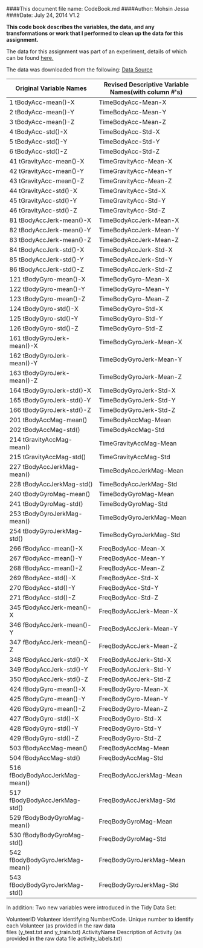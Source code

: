 ####This document file name: CodeBook.md
####Author: Mohsin Jessa
####Date: July 24, 2014 V1.2

**This code book describes the variables, the data, and any transformations or work that I performed to clean up the data for this assignment.**

The data for this assignment was part of an experiment, details of which can be found [here.](http://archive.ics.uci.edu/ml/datasets/Human+Activity+Recognition+Using+Smartphones )

The data was downloaded from the following: [Data Source ](https://d396qusza40orc.cloudfront.net/getdata%2Fprojectfiles%2FUCI%20HAR%20Dataset.zip )


Original Variable Names     	|Revised Descriptive Variable Names(with column #'s)
--------------------------------|-----------------------------------------
1 tBodyAcc-mean()-X		   |		TimeBodyAcc-Mean-X
2 tBodyAcc-mean()-Y		   |		TimeBodyAcc-Mean-Y
3 tBodyAcc-mean()-Z		   |		TimeBodyAcc-Mean-Z
4 tBodyAcc-std()-X		   |		TimeBodyAcc-Std-X
5 tBodyAcc-std()-Y		   |		TimeBodyAcc-Std-Y
6 tBodyAcc-std()-Z		   |		TimeBodyAcc-Std-Z
41 tGravityAcc-mean()-X		|		TimeGravityAcc-Mean-X
42 tGravityAcc-mean()-Y		|		TimeGravityAcc-Mean-Y
43 tGravityAcc-mean()-Z		|		TimeGravityAcc-Mean-Z
44 tGravityAcc-std()-X		|		TimeGravityAcc-Std-X
45 tGravityAcc-std()-Y		|		TimeGravityAcc-Std-Y
46 tGravityAcc-std()-Z		|		TimeGravityAcc-Std-Z
81 tBodyAccJerk-mean()-X	|			TimeBodyAccJerk-Mean-X
82 tBodyAccJerk-mean()-Y	|			TimeBodyAccJerk-Mean-Y
83 tBodyAccJerk-mean()-Z	|			TimeBodyAccJerk-Mean-Z
84 tBodyAccJerk-std()-X		|		TimeBodyAccJerk-Std-X
85 tBodyAccJerk-std()-Y		|		TimeBodyAccJerk-Std-Y
86 tBodyAccJerk-std()-Z		|		TimeBodyAccJerk-Std-Z
121 tBodyGyro-mean()-X		|		TimeBodyGyro-Mean-X
122 tBodyGyro-mean()-Y		|		TimeBodyGyro-Mean-Y
123 tBodyGyro-mean()-Z		|		TimeBodyGyro-Mean-Z
124 tBodyGyro-std()-X		|		TimeBodyGyro-Std-X
125 tBodyGyro-std()-Y		|		TimeBodyGyro-Std-Y
126 tBodyGyro-std()-Z		|		TimeBodyGyro-Std-Z
161 tBodyGyroJerk-mean()-X	|		TimeBodyGyroJerk-Mean-X
162 tBodyGyroJerk-mean()-Y	|		TimeBodyGyroJerk-Mean-Y
163 tBodyGyroJerk-mean()-Z	|		TimeBodyGyroJerk-Mean-Z
164 tBodyGyroJerk-std()-X	|		TimeBodyGyroJerk-Std-X
165 tBodyGyroJerk-std()-Y	|		TimeBodyGyroJerk-Std-Y
166 tBodyGyroJerk-std()-Z	|		TimeBodyGyroJerk-Std-Z
201 tBodyAccMag-mean()		|		TimeBodyAccMag-Mean
202 tBodyAccMag-std()		|		TimeBodyAccMag-Std
214 tGravityAccMag-mean()	|		TimeGravityAccMag-Mean
215 tGravityAccMag-std()	|			TimeGravityAccMag-Std
227 tBodyAccJerkMag-mean()	|		TimeBodyAccJerkMag-Mean
228 tBodyAccJerkMag-std()	|		TimeBodyAccJerkMag-Std
240 tBodyGyroMag-mean()		|		TimeBodyGyroMag-Mean
241 tBodyGyroMag-std()		|		TimeBodyGyroMag-Std
253 tBodyGyroJerkMag-mean()	|		TimeBodyGyroJerkMag-Mean
254 tBodyGyroJerkMag-std()	|		TimeBodyGyroJerkMag-Std
266 fBodyAcc-mean()-X		|		FreqBodyAcc-Mean-X
267 fBodyAcc-mean()-Y		|		FreqBodyAcc-Mean-Y
268 fBodyAcc-mean()-Z		|		FreqBodyAcc-Mean-Z
269 fBodyAcc-std()-X		|			FreqBodyAcc-Std-X
270 fBodyAcc-std()-Y		|			FreqBodyAcc-Std-Y
271 fBodyAcc-std()-Z		|			FreqBodyAcc-Std-Z
345 fBodyAccJerk-mean()-X	|		FreqBodyAccJerk-Mean-X
346 fBodyAccJerk-mean()-Y	|		FreqBodyAccJerk-Mean-Y
347 fBodyAccJerk-mean()-Z	|		FreqBodyAccJerk-Mean-Z
348 fBodyAccJerk-std()-X	|			FreqBodyAccJerk-Std-X
349 fBodyAccJerk-std()-Y	|			FreqBodyAccJerk-Std-Y
350 fBodyAccJerk-std()-Z	|			FreqBodyAccJerk-Std-Z
424 fBodyGyro-mean()-X		|		FreqBodyGyro-Mean-X
425 fBodyGyro-mean()-Y		|		FreqBodyGyro-Mean-Y
426 fBodyGyro-mean()-Z		|		FreqBodyGyro-Mean-Z
427 fBodyGyro-std()-X		|		FreqBodyGyro-Std-X
428 fBodyGyro-std()-Y		|		FreqBodyGyro-Std-Y
429 fBodyGyro-std()-Z		|		FreqBodyGyro-Std-Z
503 fBodyAccMag-mean()		|		FreqBodyAccMag-Mean
504 fBodyAccMag-std()		|		FreqBodyAccMag-Std
516 fBodyBodyAccJerkMag-mean()|		FreqBodyAccJerkMag-Mean
517 fBodyBodyAccJerkMag-std()	|	FreqBodyAccJerkMag-Std
529 fBodyBodyGyroMag-mean()		|	FreqBodyGyroMag-Mean
530 fBodyBodyGyroMag-std()		|	FreqBodyGyroMag-Std
542 fBodyBodyGyroJerkMag-mean()|		FreqBodyGyroJerkMag-Mean
543 fBodyBodyGyroJerkMag-std()|		FreqBodyGyroJerkMag-Std



In addition: Two new variables were introduced in the Tidy Data Set:

VolunteerID			Volunteer Identifying Number/Code. Unique number to identify each Volunteer (as provided in the raw data 							
				files (y_test.txt and y_train.txt)
ActivityName			Description of Activity (as provided in the raw data file activity_labels.txt)

